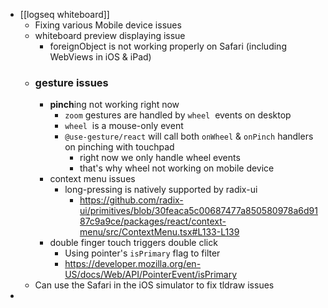 - [[logseq whiteboard]]
	- Fixing various Mobile device issues
	- whiteboard preview displaying issue
		- foreignObject is not working properly on Safari (including WebViews in iOS & iPad)
	- ### gesture issues
		- **pinch**ing not working right now
			- `zoom` gestures are handled by `wheel`  events on desktop
			- `wheel`  is a mouse-only event
			- `@use-gesture/react` will call both `onWheel` & `onPinch` handlers on pinching with touchpad
				- right now we only handle wheel events
				- that's why wheel not working on mobile device
		- context menu issues
			- long-pressing is natively supported by radix-ui
				- https://github.com/radix-ui/primitives/blob/30feaca5c00687477a850580978a6d9187c9a9ce/packages/react/context-menu/src/ContextMenu.tsx#L133-L139
		- double finger touch triggers double click
			- Using pointer's `isPrimary` flag to filter
			- https://developer.mozilla.org/en-US/docs/Web/API/PointerEvent/isPrimary
	- Can use the Safari in the iOS simulator to fix tldraw issues
-